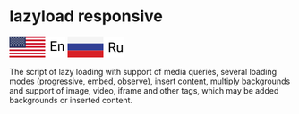 # lazyload responsive

[![English language](https://github.com/I-did/lazyload-responsive/blob/master/src/img/Eng.svg)](#)
[![Russian language](https://github.com/I-did/lazyload-responsive/blob/master/src/img/Rus.svg)](#)

The script of lazy loading with support of media queries, several loading modes (progressive, embed, observe), insert content, multiply backgrounds and support of image, video, iframe and other tags, which may be added backgrounds or inserted content.